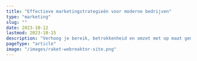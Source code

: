 ```yaml
---
title: "Effectieve marketingstrategieën voor moderne bedrijven"
type: "marketing"
slug: ""
date: 2023-10-12
lastmod: 2023-10-15
description: "Verhoog je bereik, betrokkenheid en omzet met op maat gemaakte marketing. Wij helpen jouw bedrijf groeien met innovatieve oplossingen."
pageType: "article"
image: "/images/raket-webreaktor-site.png"
---
```



